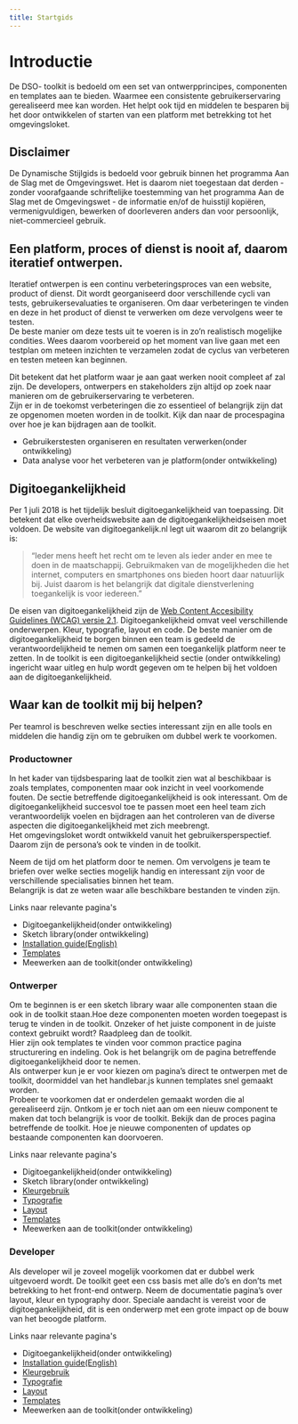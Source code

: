 ```yaml
---
title: Startgids
---
```

# Introductie

De DSO- toolkit is bedoeld om een set van ontwerpprincipes, componenten en templates aan te bieden. Waarmee een consistente gebruikerservaring gerealiseerd mee kan worden. Het helpt ook tijd en middelen te besparen bij het door ontwikkelen of starten van een platform met betrekking tot het omgevingsloket. 

## Disclaimer
De Dynamische Stijlgids is bedoeld voor gebruik binnen het programma Aan de Slag met de Omgevingswet. Het is daarom niet toegestaan dat derden - zonder voorafgaande schriftelijke toestemming van het programma Aan de Slag met de Omgevingswet - de informatie en/of de huisstijl kopiëren, vermenigvuldigen, bewerken of doorleveren anders dan voor persoonlijk, niet-commercieel gebruik.

## Een platform, proces of dienst is nooit af, daarom iteratief ontwerpen.
Iteratief ontwerpen is een continu verbeteringsproces van een website, product of dienst. Dit wordt georganiseerd door verschillende cycli van tests, gebruikersevaluaties  te organiseren. Om daar verbeteringen te vinden en deze in het product of dienst te verwerken om deze vervolgens weer te testen.  
De beste manier om deze tests uit te voeren is in zo’n realistisch mogelijke condities. Wees daarom voorbereid op het moment van live gaan met een testplan om meteen inzichten te verzamelen zodat de cyclus van verbeteren en testen meteen kan beginnen.  

Dit betekent dat het platform waar je aan gaat werken nooit compleet af zal zijn. De developers, ontwerpers en stakeholders zijn altijd op zoek naar manieren om de gebruikerservaring te verbeteren.  
Zijn er in de toekomst verbeteringen die zo essentieel of belangrijk zijn dat ze opgenomen moeten worden in de toolkit. Kijk dan naar de procespagina over hoe je kan bijdragen aan de toolkit.

- Gebruikerstesten organiseren en resultaten verwerken(onder ontwikkeling)
- Data analyse voor het verbeteren van je platform(onder ontwikkeling)

## Digitoegankelijkheid
Per 1 juli 2018 is het tijdelijk besluit digitoegankelijkheid van toepassing. Dit betekent dat elke overheidswebsite aan de digitoegankelijkheidseisen moet voldoen. De website van digitoegankelijk.nl legt uit waarom dit zo belangrijk is: 

>“Ieder mens heeft het recht om te leven als ieder ander en mee te doen in de maatschappij. Gebruikmaken van de mogelijkheden die het internet, computers en smartphones ons bieden hoort daar natuurlijk bij. Juist daarom is het belangrijk dat digitale dienstverlening toegankelijk is voor iedereen.”

De eisen van digitoegankelijkheid zijn de [Web Content Accesibility Guidelines (WCAG) versie 2.1](https://www.w3.org/TR/WCAG21/). Digitoegankelijkheid omvat veel verschillende onderwerpen. Kleur, typografie, layout en code. De beste manier om de digitoegankelijkheid te borgen binnen een team is gedeeld de verantwoordelijkheid te nemen om samen een toegankelijk platform neer te zetten. 
In de toolkit is een digitoegankelijkheid sectie (onder ontwikkeling) ingericht waar uitleg en hulp wordt gegeven om te helpen bij het voldoen aan de digitoegankelijkheid. 

## Waar kan de toolkit mij bij helpen? 
Per teamrol is beschreven welke secties interessant zijn en alle tools en middelen die handig zijn om te gebruiken om dubbel werk te voorkomen.

### Productowner
In het kader van tijdsbesparing laat de toolkit zien wat al beschikbaar is zoals templates, componenten maar ook inzicht in veel voorkomende fouten. De sectie betreffende digitoegankelijkheid is ook interessant. Om de digitoegankelijkheid succesvol toe te passen moet een heel team zich verantwoordelijk voelen en bijdragen aan het controleren van de diverse aspecten die digitoegankelijkheid met zich meebrengt.  
Het omgevingsloket wordt ontwikkeld vanuit het gebruikersperspectief. Daarom zijn de persona’s  ook te vinden in de toolkit.  

Neem de tijd om het platform door te nemen. Om vervolgens je team te briefen over welke secties mogelijk handig en interessant zijn voor de verschillende specialisaties binnen het team.  
Belangrijk is dat ze weten waar alle beschikbare bestanden te vinden zijn.

Links naar relevante pagina's
- Digitoegankelijkheid(onder ontwikkeling)
- Sketch library(onder ontwikkeling)
- [Installation guide(English)](https://github.com/dso-toolkit/dso-toolkit/blob/master/README.md)
- [Templates](../components/examples/)
- Meewerken aan de toolkit(onder ontwikkeling)


### Ontwerper
Om te beginnen is er een sketch library waar alle componenten staan die ook in de toolkit staan.Hoe deze componenten moeten worden toegepast is terug te vinden in de toolkit. Onzeker of het juiste component in de juiste context gebruikt wordt? Raadpleeg dan de toolkit.  
Hier zijn ook templates te vinden voor common practice pagina structurering en indeling. Ook is het belangrijk om de pagina betreffende digitoegankelijkheid door te nemen.  
Als ontwerper kun je er voor kiezen om pagina’s direct te ontwerpen met de toolkit, doormiddel van het handlebar.js kunnen templates snel gemaakt worden.  
Probeer te voorkomen dat er onderdelen gemaakt worden die al gerealiseerd zijn. Ontkom je er toch niet aan om een nieuw component te maken dat toch belangrijk is voor de toolkit. Bekijk dan de proces pagina betreffende de toolkit. Hoe je nieuwe componenten of updates op bestaande componenten kan doorvoeren.

Links naar relevante pagina's
- Digitoegankelijkheid(onder ontwikkeling)
- Sketch library(onder ontwikkeling)
- [Kleurgebruik](../docs/colors)
- [Typografie](../docs/typography)
- [Layout](../docs/layout)
- [Templates](../components/detail/aanvragen)
- Meewerken aan de toolkit(onder ontwikkeling)

### Developer

Als developer wil je zoveel mogelijk voorkomen dat er dubbel werk uitgevoerd wordt. De toolkit geet een css basis met alle do’s en don’ts met betrekking to het front-end ontwerp. Neem de documentatie pagina’s over layout, kleur en typography door. 
Speciale aandacht is vereist voor de digitoegankelijkheid, dit is een onderwerp met een grote impact op de bouw van het beoogde platform. 

Links naar relevante pagina's
- Digitoegankelijkheid(onder ontwikkeling)
- [Installation guide(English)](https://github.com/dso-toolkit/dso-toolkit/blob/master/README.md)
- [Kleurgebruik](../docs/colors)
- [Typografie](../docs/typography)
- [Layout](../docs/layout)
- [Templates](../components/detail/aanvragen)
- Meewerken aan de toolkit(onder ontwikkeling)
